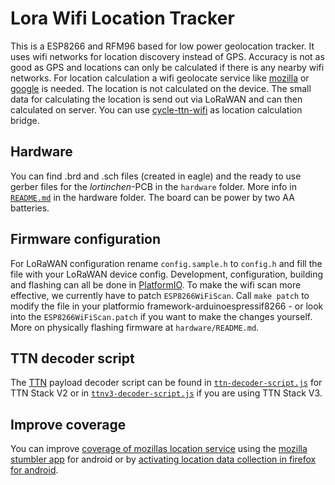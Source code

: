 # Lora Wifi Location Tracker

This is a ESP8266 and RFM96 based for low power geolocation tracker. It uses wifi networks for location discovery instead of GPS. Accuracy is not as good as GPS and locations can only be calculated if there is any nearby wifi networks. For location calculation a wifi geolocate service like [mozilla](https://location.services.mozilla.com/) or [google](https://developers.google.com/maps/documentation/geolocation/intro) is needed.
The location is not calculated on the device. The small data for calculating the location is send out via LoRaWAN and can then calculated on server. You can use [cycle-ttn-wifi](https://github.com/stadtulm/cykel-ttn-wifi) as location calculation bridge.

## Hardware

You can find .brd and .sch files (created in eagle) and the ready to use gerber files for the *lortinchen*-PCB in the `hardware` folder. More info in [`README.md`](./hardware/README.md) in the hardware folder.
The board can be power by two AA batteries.

## Firmware configuration

For LoRaWAN configuration rename `config.sample.h` to `config.h` and fill the file with your LoRaWAN device config. Development, configuration, building and flashing can all be done in [PlatformIO](https://platformio.org/).
To make the wifi scan more effective, we currently have to patch `ESP8266WiFiScan`. Call `make patch` to modify the file in your platformio framework-arduinoespressif8266 - or look into the `ESP8266WiFiScan.patch` if you want to make the changes yourself.
More on physically flashing firmware at `hardware/README.md`.

## TTN decoder script

The [TTN](https://www.thethingsnetwork.org/) payload decoder script can be found in [`ttn-decoder-script.js`](./ttn-decoder-script.js) for TTN Stack V2 or in [`ttnv3-decoder-script.js`](./ttnv3-decoder-script.js) if you are using TTN Stack V3.

## Improve coverage

You can improve [coverage of mozillas location service](https://location.services.mozilla.com/map) using the [mozilla stumbler app](https://play.google.com/store/apps/details?id=org.mozilla.mozstumbler) for android or by [activating location data collection in firefox for android](https://support.mozilla.org/en-US/kb/improve-mozilla-location-services-turning-location).